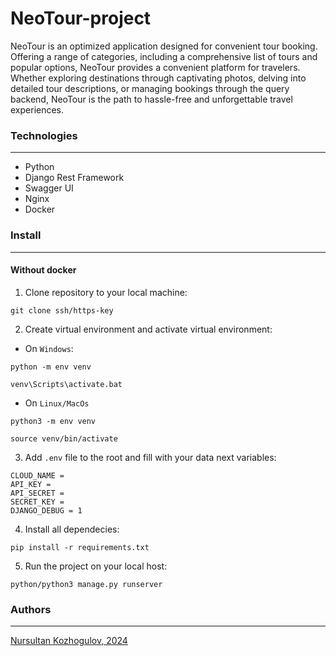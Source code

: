# NeoTour-project
NeoTour is an optimized application designed for convenient tour booking. Offering a range of categories, including a comprehensive list of tours and popular options, NeoTour provides a convenient platform for travelers. Whether exploring destinations through captivating photos, delving into detailed tour descriptions, or managing bookings through the query backend, NeoTour is the path to hassle-free and unforgettable travel experiences.

### Technologies
---
- Python
- Django Rest Framework
- Swagger UI
- Nginx
- Docker

### Install
---
#### Without docker
1. Clone repository to your local machine:
```
git clone ssh/https-key
```
2. Create virtual environment and activate virtual environment:
- On `Windows`:
```
python -m env venv
```
```
venv\Scripts\activate.bat
```
- On `Linux/MacOs`
```
python3 -m env venv
```
```
source venv/bin/activate
```
3. Add `.env` file to the root and fill with your data next variables:
```
CLOUD_NAME = 
API_KEY = 
API_SECRET = 
SECRET_KEY =
DJANGO_DEBUG = 1
```
4. Install all dependecies:
```
pip install -r requirements.txt
```
5. Run the project on your local host:
```
python/python3 manage.py runserver
```
### Authors
---
[Nursultan Kozhogulov, 2024](https://github.com/Nursultank00)